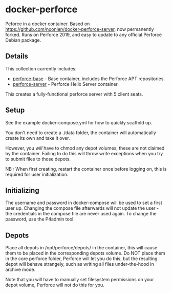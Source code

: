# docker-perforce

Peforce in a docker container. Based on https://github.com/noonien/docker-perforce-server, now permanently forked. Runs on Perforce 2019, and easy to update to any official Perforce Debian package.

## Details

This collection currently includes:

  - [perforce-base](perforce-base) - Base container, includes the Perforce APT repositories.
  - [perforce-server](perforce-server/) - Perforce Helix Server container.

This creates a fully-functional perforce server with 5 client seats. 

## Setup

See the example docker-compose.yml for how to quickly scaffold up.

You don't need to create a ./data folder, the container will automatically create its own and take it over.

However, you _will_ have to chmod any depot volumes, these are not claimed by the container. Failing to do this will throw write exceptions when you try to submit files to those depots.

NB : When first creating, restart the container once before logging on, this is required for user initialization.

## Initializing 

The username and password in docker-compose will be used to set a first user up. Changing the compose file afterwards will not update the user - the credentials in the compose file are never used again. To change the password, use the P4admin tool.

## Depots

Place all depots in /opt/perforce/depots/ in the container, this will cause them to be placed in the corresponding depots volume. Do NOT place them in the core perforce folder, Perforce will let you do this, but the resulting depot will behave strangely, such as writing all files under-the-hood in archive mode.

Note that you will have to manually set filesystem permissions on your depot volume, Perforce will not do this for you.
